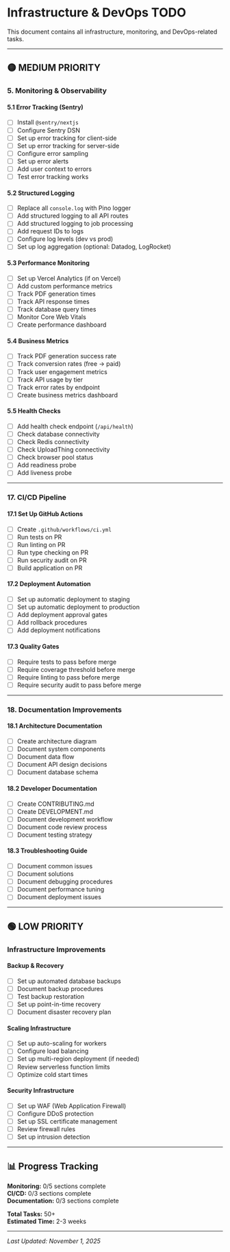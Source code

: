 # Infrastructure & DevOps TODO

This document contains all infrastructure, monitoring, and DevOps-related tasks.

---

## 🟡 MEDIUM PRIORITY

### 5. Monitoring & Observability

#### 5.1 Error Tracking (Sentry)

- [ ] Install `@sentry/nextjs`
- [ ] Configure Sentry DSN
- [ ] Set up error tracking for client-side
- [ ] Set up error tracking for server-side
- [ ] Configure error sampling
- [ ] Set up error alerts
- [ ] Add user context to errors
- [ ] Test error tracking works

#### 5.2 Structured Logging

- [ ] Replace all `console.log` with Pino logger
- [ ] Add structured logging to all API routes
- [ ] Add structured logging to job processing
- [ ] Add request IDs to logs
- [ ] Configure log levels (dev vs prod)
- [ ] Set up log aggregation (optional: Datadog, LogRocket)

#### 5.3 Performance Monitoring

- [ ] Set up Vercel Analytics (if on Vercel)
- [ ] Add custom performance metrics
- [ ] Track PDF generation times
- [ ] Track API response times
- [ ] Track database query times
- [ ] Monitor Core Web Vitals
- [ ] Create performance dashboard

#### 5.4 Business Metrics

- [ ] Track PDF generation success rate
- [ ] Track conversion rates (free → paid)
- [ ] Track user engagement metrics
- [ ] Track API usage by tier
- [ ] Track error rates by endpoint
- [ ] Create business metrics dashboard

#### 5.5 Health Checks

- [ ] Add health check endpoint (`/api/health`)
- [ ] Check database connectivity
- [ ] Check Redis connectivity
- [ ] Check UploadThing connectivity
- [ ] Check browser pool status
- [ ] Add readiness probe
- [ ] Add liveness probe

---

### 17. CI/CD Pipeline

#### 17.1 Set Up GitHub Actions

- [ ] Create `.github/workflows/ci.yml`
- [ ] Run tests on PR
- [ ] Run linting on PR
- [ ] Run type checking on PR
- [ ] Run security audit on PR
- [ ] Build application on PR

#### 17.2 Deployment Automation

- [ ] Set up automatic deployment to staging
- [ ] Set up automatic deployment to production
- [ ] Add deployment approval gates
- [ ] Add rollback procedures
- [ ] Add deployment notifications

#### 17.3 Quality Gates

- [ ] Require tests to pass before merge
- [ ] Require coverage threshold before merge
- [ ] Require linting to pass before merge
- [ ] Require security audit to pass before merge

---

### 18. Documentation Improvements

#### 18.1 Architecture Documentation

- [ ] Create architecture diagram
- [ ] Document system components
- [ ] Document data flow
- [ ] Document API design decisions
- [ ] Document database schema

#### 18.2 Developer Documentation

- [ ] Create CONTRIBUTING.md
- [ ] Create DEVELOPMENT.md
- [ ] Document development workflow
- [ ] Document code review process
- [ ] Document testing strategy

#### 18.3 Troubleshooting Guide

- [ ] Document common issues
- [ ] Document solutions
- [ ] Document debugging procedures
- [ ] Document performance tuning
- [ ] Document deployment issues

---

## 🟢 LOW PRIORITY

### Infrastructure Improvements

#### Backup & Recovery

- [ ] Set up automated database backups
- [ ] Document backup procedures
- [ ] Test backup restoration
- [ ] Set up point-in-time recovery
- [ ] Document disaster recovery plan

#### Scaling Infrastructure

- [ ] Set up auto-scaling for workers
- [ ] Configure load balancing
- [ ] Set up multi-region deployment (if needed)
- [ ] Review serverless function limits
- [ ] Optimize cold start times

#### Security Infrastructure

- [ ] Set up WAF (Web Application Firewall)
- [ ] Configure DDoS protection
- [ ] Set up SSL certificate management
- [ ] Review firewall rules
- [ ] Set up intrusion detection

---

## 📊 Progress Tracking

**Monitoring:** 0/5 sections complete  
**CI/CD:** 0/3 sections complete  
**Documentation:** 0/3 sections complete

**Total Tasks:** 50+  
**Estimated Time:** 2-3 weeks

---

_Last Updated: November 1, 2025_
